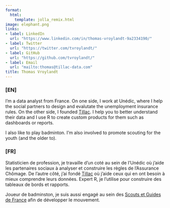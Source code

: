 ```yaml
---
format:
  html:
    template: jolla_remix.html
image: elephant.png
links:
- label: LinkedIn
  url: "https://www.linkedin.com/in/thomas-vroylandt-9a2334190/"
- label: Twitter
  url: "https://twitter.com/tvroylandt/"
- label: GitHub
  url: "https://github.com/tvroylandt/"
- label: Email
  url: "mailto:thomas@tillac-data.com"
title: Thomas Vroylandt
---
```


<div class="container">

<div class="row">

<div class="col-sm">

### \[EN\]

I’m a data analyst from France. On one side, I work at Unédic, where I
help the social partners to design and evalutate the unemployment
insurance rules. On the other side, I founded [Tillac](tillac-data.com).
I help you to better understand their data and I use R to create custom
products for them such as dashboards or reports.

I also like to play badminton. I’m also involved to promote scouting for
the youth (and the older to).

</div>

<div class="col-sm">

### \[FR\]

Statisticien de profession, je travaille d’un coté au sein de l’Unédic
où j’aide les partenaires sociaux à analyser et construire les règles de
l’Assurance Chômage. De l’autre côté, j’ai fondé
[Tillac](tillac-data.com) où j’aide ceux qui en ont besoin à mieux
comprendre leurs données. Expert R, je l’utilise pour construire des
tableaux de bords et rapports.

Joueur de badminston, je suis aussi engagé au sein des [Scouts et Guides
de France](sgdf.fr) afin de développer le mouvement.

</div>

</div>

</div>

<!-- -->
